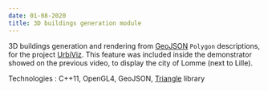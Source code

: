 ```yaml
---
date: 01-08-2020
title: 3D buildings generation module
---
```


3D buildings generation and rendering from [GeoJSON](https://geojson.org/) `Polygon` descriptions, for the project [UrbiViz](https://www.youtube.com/watch?v=0uibUiQkgwc). This feature was included inside the demonstrator showed on the previous video, to display the city of Lomme (next to Lille).

Technologies : C++11, OpenGL4, GeoJSON, [Triangle](https://www.cs.cmu.edu/~quake/triangle.html) library